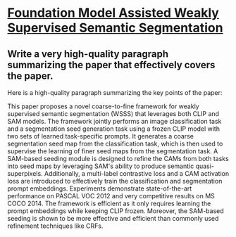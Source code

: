 # [Foundation Model Assisted Weakly Supervised Semantic Segmentation](https://arxiv.org/abs/2312.03585)

## Write a very high-quality paragraph summarizing the paper that effectively covers the paper.

 Here is a high-quality paragraph summarizing the key points of the paper:

This paper proposes a novel coarse-to-fine framework for weakly supervised semantic segmentation (WSSS) that leverages both CLIP and SAM models. The framework jointly performs an image classification task and a segmentation seed generation task using a frozen CLIP model with two sets of learned task-specific prompts. It generates a coarse segmentation seed map from the classification task, which is then used to supervise the learning of finer seed maps from the segmentation task. A SAM-based seeding module is designed to refine the CAMs from both tasks into seed maps by leveraging SAM's ability to produce semantic quasi-superpixels. Additionally, a multi-label contrastive loss and a CAM activation loss are introduced to effectively train the classification and segmentation prompt embeddings. Experiments demonstrate state-of-the-art performance on PASCAL VOC 2012 and very competitive results on MS COCO 2014. The framework is efficient as it only requires learning the prompt embeddings while keeping CLIP frozen. Moreover, the SAM-based seeding is shown to be more effective and efficient than commonly used refinement techniques like CRFs.
